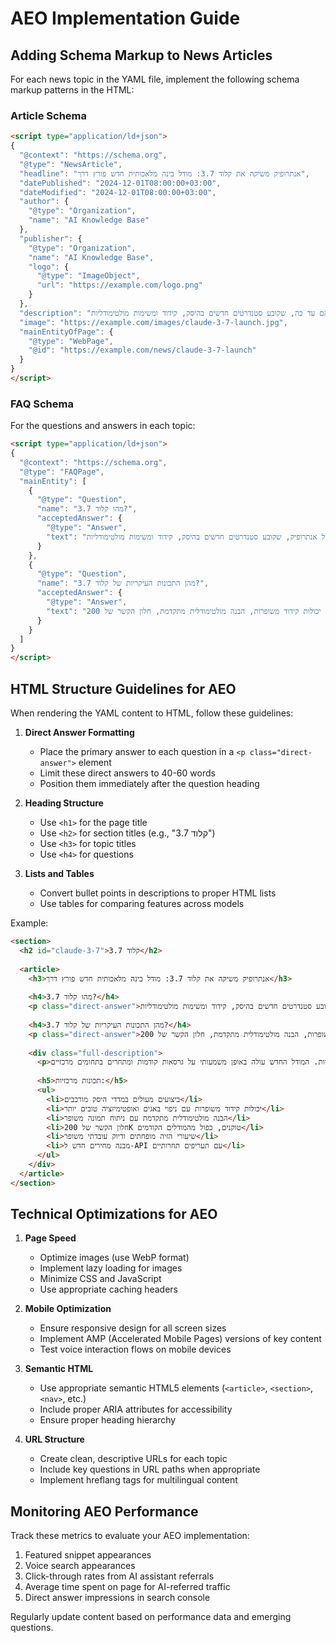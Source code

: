 # AEO Implementation Guide

## Adding Schema Markup to News Articles

For each news topic in the YAML file, implement the following schema markup patterns in the HTML:

### Article Schema

```html
<script type="application/ld+json">
{
  "@context": "https://schema.org",
  "@type": "NewsArticle",
  "headline": "אנתרופיק משיקה את קלוד 3.7: מודל בינה מלאכותית חדש פורץ דרך",
  "datePublished": "2024-12-01T08:00:00+03:00",
  "dateModified": "2024-12-01T08:00:00+03:00",
  "author": {
    "@type": "Organization",
    "name": "AI Knowledge Base"
  },
  "publisher": {
    "@type": "Organization",
    "name": "AI Knowledge Base",
    "logo": {
      "@type": "ImageObject",
      "url": "https://example.com/logo.png"
    }
  },
  "description": "אנתרופיק השיקה את קלוד 3.7, מודל הבינה המלאכותית המתקדם ביותר שלהם עד כה, שקובע סטנדרטים חדשים בהיסק, קידוד ומשימות מולטימודליות.",
  "image": "https://example.com/images/claude-3-7-launch.jpg",
  "mainEntityOfPage": {
    "@type": "WebPage",
    "@id": "https://example.com/news/claude-3-7-launch"
  }
}
</script>
```

### FAQ Schema

For the questions and answers in each topic:

```html
<script type="application/ld+json">
{
  "@context": "https://schema.org",
  "@type": "FAQPage",
  "mainEntity": [
    {
      "@type": "Question",
      "name": "מהו קלוד 3.7?",
      "acceptedAnswer": {
        "@type": "Answer",
        "text": "קלוד 3.7 הוא מודל הבינה המלאכותית המתקדם ביותר של אנתרופיק, שקובע סטנדרטים חדשים בהיסק, קידוד ומשימות מולטימודליות."
      }
    },
    {
      "@type": "Question",
      "name": "מהן התכונות העיקריות של קלוד 3.7?",
      "acceptedAnswer": {
        "@type": "Answer",
        "text": "התכונות העיקריות כוללות ביצועים מעולים במדדי היסק, יכולות קידוד משופרות, הבנה מולטימודלית מתקדמת, חלון הקשר של 200K טוקנים, שיעורי הזיה מופחתים ודיוק עובדתי משופר."
      }
    }
  ]
}
</script>
```

## HTML Structure Guidelines for AEO

When rendering the YAML content to HTML, follow these guidelines:

1. **Direct Answer Formatting**
   - Place the primary answer to each question in a `<p class="direct-answer">` element
   - Limit these direct answers to 40-60 words
   - Position them immediately after the question heading

2. **Heading Structure**
   - Use `<h1>` for the page title
   - Use `<h2>` for section titles (e.g., "קלוד 3.7")
   - Use `<h3>` for topic titles
   - Use `<h4>` for questions

3. **Lists and Tables**
   - Convert bullet points in descriptions to proper HTML lists
   - Use tables for comparing features across models

Example:

```html
<section>
  <h2 id="claude-3-7">קלוד 3.7</h2>
  
  <article>
    <h3>אנתרופיק משיקה את קלוד 3.7: מודל בינה מלאכותית חדש פורץ דרך</h3>
    
    <h4>מהו קלוד 3.7?</h4>
    <p class="direct-answer">קלוד 3.7 הוא מודל הבינה המלאכותית המתקדם ביותר של אנתרופיק, שקובע סטנדרטים חדשים בהיסק, קידוד ומשימות מולטימודליות.</p>
    
    <h4>מהן התכונות העיקריות של קלוד 3.7?</h4>
    <p class="direct-answer">התכונות העיקריות כוללות ביצועים מעולים במדדי היסק, יכולות קידוד משופרות, הבנה מולטימודלית מתקדמת, חלון הקשר של 200K טוקנים, שיעורי הזיה מופחתים ודיוק עובדתי משופר.</p>
    
    <div class="full-description">
      <p>אנתרופיק השיקה את קלוד 3.7, מודל הבינה המלאכותית המתקדם ביותר שלהם עד כה, שקובע סטנדרטים חדשים בהיסק, קידוד ומשימות מולטימודליות. המודל החדש עולה באופן משמעותי על גרסאות קודמות ומתחרים בתחומים מרכזיים.</p>
      
      <h5>תכונות מרכזיות:</h5>
      <ul>
        <li>ביצועים מעולים במדדי היסק מורכבים</li>
        <li>יכולות קידוד משופרות עם ניפוי באגים ואופטימיזציה טובים יותר</li>
        <li>הבנה מולטימודלית מתקדמת עם ניתוח תמונה משופר</li>
        <li>חלון הקשר של 200K טוקנים, כפול מהמודלים הקודמים</li>
        <li>שיעורי הזיה מופחתים ודיוק עובדתי משופר</li>
        <li>מבנה מחירים חדש ל-API עם תעריפים תחרותיים</li>
      </ul>
    </div>
  </article>
</section>
```

## Technical Optimizations for AEO

1. **Page Speed**
   - Optimize images (use WebP format)
   - Implement lazy loading for images
   - Minimize CSS and JavaScript
   - Use appropriate caching headers

2. **Mobile Optimization**
   - Ensure responsive design for all screen sizes
   - Implement AMP (Accelerated Mobile Pages) versions of key content
   - Test voice interaction flows on mobile devices

3. **Semantic HTML**
   - Use appropriate semantic HTML5 elements (`<article>`, `<section>`, `<nav>`, etc.)
   - Include proper ARIA attributes for accessibility
   - Ensure proper heading hierarchy

4. **URL Structure**
   - Create clean, descriptive URLs for each topic
   - Include key questions in URL paths when appropriate
   - Implement hreflang tags for multilingual content

## Monitoring AEO Performance

Track these metrics to evaluate your AEO implementation:

1. Featured snippet appearances
2. Voice search appearances
3. Click-through rates from AI assistant referrals
4. Average time spent on page for AI-referred traffic
5. Direct answer impressions in search console

Regularly update content based on performance data and emerging questions. 